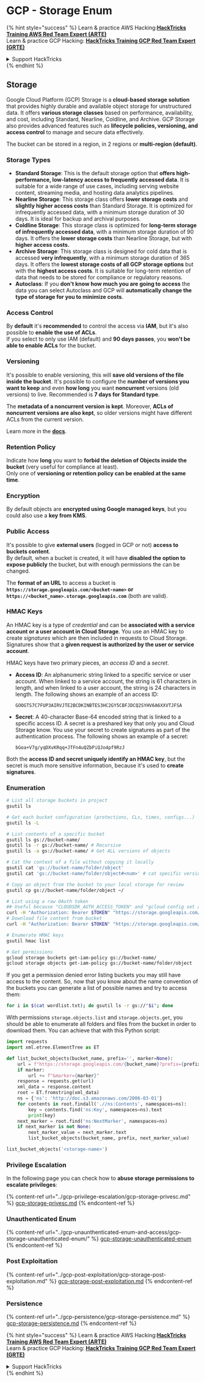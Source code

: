 # GCP - Storage Enum

{% hint style="success" %}
Learn & practice AWS Hacking:<img src="/.gitbook/assets/image.png" alt="" data-size="line">[**HackTricks Training AWS Red Team Expert (ARTE)**](https://training.hacktricks.xyz/courses/arte)<img src="/.gitbook/assets/image.png" alt="" data-size="line">\
Learn & practice GCP Hacking: <img src="/.gitbook/assets/image (2).png" alt="" data-size="line">[**HackTricks Training GCP Red Team Expert (GRTE)**<img src="/.gitbook/assets/image (2).png" alt="" data-size="line">](https://training.hacktricks.xyz/courses/grte)

<details>

<summary>Support HackTricks</summary>

* Check the [**subscription plans**](https://github.com/sponsors/carlospolop)!
* **Join the** 💬 [**Discord group**](https://discord.gg/hRep4RUj7f) or the [**telegram group**](https://t.me/peass) or **follow** us on **Twitter** 🐦 [**@hacktricks\_live**](https://twitter.com/hacktricks\_live)**.**
* **Share hacking tricks by submitting PRs to the** [**HackTricks**](https://github.com/carlospolop/hacktricks) and [**HackTricks Cloud**](https://github.com/carlospolop/hacktricks-cloud) github repos.

</details>
{% endhint %}

## Storage

Google Cloud Platform (GCP) Storage is a **cloud-based storage solution** that provides highly durable and available object storage for unstructured data. It offers **various storage classes** based on performance, availability, and cost, including Standard, Nearline, Coldline, and Archive. GCP Storage also provides advanced features such as **lifecycle policies, versioning, and access control** to manage and secure data effectively.

The bucket can be stored in a region, in 2 regions or **multi-region (default)**.

### Storage Types

* **Standard Storage**: This is the default storage option that **offers high-performance, low-latency access to frequently accessed data**. It is suitable for a wide range of use cases, including serving website content, streaming media, and hosting data analytics pipelines.
* **Nearline Storage**: This storage class offers **lower storage costs** and **slightly higher access costs** than Standard Storage. It is optimized for infrequently accessed data, with a minimum storage duration of 30 days. It is ideal for backup and archival purposes.
* **Coldline Storage**: This storage class is optimized for **long-term storage of infrequently accessed data**, with a minimum storage duration of 90 days. It offers the **lower storage costs** than Nearline Storage, but with **higher access costs.**
* **Archive Storage**: This storage class is designed for cold data that is accessed **very infrequently**, with a minimum storage duration of 365 days. It offers the **lowest storage costs of all GCP storage options** but with the **highest access costs**. It is suitable for long-term retention of data that needs to be stored for compliance or regulatory reasons.
* **Autoclass**: If you **don't know how much you are going to access** the data you can select Autoclass and GCP will **automatically change the type of storage for you to minimize costs**.

### Access Control

By **default** it's **recommended** to control the access via **IAM**, but it's also possible to **enable the use of ACLs**.\
If you select to only use IAM (default) and **90 days passes**, you **won't be able to enable ACLs** for the bucket.

### Versioning

It's possible to enable versioning, this will **save old versions of the file inside the bucket**. It's possible to configure the **number of versions you want to keep** and even **how long** you want **noncurrent** versions (old versions) to live. Recommended is **7 days for Standard type**.

The **metadata of a noncurrent version is kept**. Moreover, **ACLs of noncurrent versions are also kept**, so older versions might have different ACLs from the current version.

Learn more in the [**docs**](https://cloud.google.com/storage/docs/object-versioning).

### Retention Policy

Indicate how **long** you want to **forbid the deletion of Objects inside the bucket** (very useful for compliance at least).\
Only one of **versioning or retention policy can be enabled at the same time**.

### Encryption

By default objects are **encrypted using Google managed keys**, but you could also use a **key from KMS**.

### Public Access

It's possible to give **external users** (logged in GCP or not) **access to buckets content**.\
By default, when a bucket is created, it will have **disabled the option to expose publicly** the bucket, but with enough permissions the can be changed.

The **format of an URL** to access a bucket is **`https://storage.googleapis.com/<bucket-name>` or `https://<bucket_name>.storage.googleapis.com`** (both are valid).

### HMAC Keys

An HMAC key is a type of _credential_ and can be **associated with a service account or a user account in Cloud Storage**. You use an HMAC key to create _signatures_ which are then included in requests to Cloud Storage. Signatures show that a **given request is authorized by the user or service account**.

HMAC keys have two primary pieces, an _access ID_ and a _secret_.

*   **Access ID**: An alphanumeric string linked to a specific service or user account. When linked to a service account, the string is 61 characters in length, and when linked to a user account, the string is 24 characters in length. The following shows an example of an access ID:

    `GOOGTS7C7FUP3AIRVJTE2BCDKINBTES3HC2GY5CBFJDCQ2SYHV6A6XXVTJFSA`
*   **Secret**: A 40-character Base-64 encoded string that is linked to a specific access ID. A secret is a preshared key that only you and Cloud Storage know. You use your secret to create signatures as part of the authentication process. The following shows an example of a secret:

    `bGoa+V7g/yqDXvKRqq+JTFn4uQZbPiQJo4pf9RzJ`

Both the **access ID and secret uniquely identify an HMAC key**, but the secret is much more sensitive information, because it's used to **create signatures**.

### Enumeration

```bash
# List all storage buckets in project
gsutil ls

# Get each bucket configuration (protections, CLs, times, configs...)
gsutil ls -L

# List contents of a specific bucket
gsutil ls gs://bucket-name/
gsutil ls -r gs://bucket-name/ # Recursive
gsutil ls -a gs://bucket-name/ # Get ALL versions of objects

# Cat the context of a file without copying it locally
gsutil cat 'gs://bucket-name/folder/object'
gsutil cat 'gs://bucket-name/folder/object#<num>' # cat specific version

# Copy an object from the bucket to your local storage for review
gsutil cp gs://bucket-name/folder/object ~/

# List using a raw OAuth token
## Useful because "CLOUDSDK_AUTH_ACCESS_TOKEN" and "gcloud config set auth/access_token_file" doesn't work with gsutil
curl -H "Authorization: Bearer $TOKEN" "https://storage.googleapis.com/storage/v1/b/<storage-name>/o"
# Download file content from bucket
curl -H "Authorization: Bearer $TOKEN" "https://storage.googleapis.com/storage/v1/b/supportstorage-58249/o/flag.txt?alt=media" --output -

# Enumerate HMAC keys
gsutil hmac list

# Get permissions
gcloud storage buckets get-iam-policy gs://bucket-name/
gcloud storage objects get-iam-policy gs://bucket-name/folder/object
```

If you get a permission denied error listing buckets you may still have access to the content. So, now that you know about the name convention of the buckets you can generate a list of possible names and try to access them:

```bash
for i in $(cat wordlist.txt); do gsutil ls -r gs://"$i"; done
```

With permissions `storage.objects.list` and `storage.objects.get`, you should be able to enumerate all folders and files from the bucket in order to download them. You can achieve that with this Python script:

```python
import requests
import xml.etree.ElementTree as ET

def list_bucket_objects(bucket_name, prefix='', marker=None):
    url = f"https://storage.googleapis.com/{bucket_name}?prefix={prefix}"
    if marker:
        url += f"&marker={marker}"
    response = requests.get(url)
    xml_data = response.content
    root = ET.fromstring(xml_data)
    ns = {'ns': 'http://doc.s3.amazonaws.com/2006-03-01'}
    for contents in root.findall('.//ns:Contents', namespaces=ns):
        key = contents.find('ns:Key', namespaces=ns).text
        print(key)
    next_marker = root.find('ns:NextMarker', namespaces=ns)
    if next_marker is not None:
        next_marker_value = next_marker.text
        list_bucket_objects(bucket_name, prefix, next_marker_value)

list_bucket_objects('<storage-name>')
```

### Privilege Escalation

In the following page you can check how to **abuse storage permissions to escalate privileges**:

{% content-ref url="../gcp-privilege-escalation/gcp-storage-privesc.md" %}
[gcp-storage-privesc.md](../gcp-privilege-escalation/gcp-storage-privesc.md)
{% endcontent-ref %}

### Unauthenticated Enum

{% content-ref url="../gcp-unaunthenticated-enum-and-access/gcp-storage-unauthenticated-enum/" %}
[gcp-storage-unauthenticated-enum](../gcp-unaunthenticated-enum-and-access/gcp-storage-unauthenticated-enum/)
{% endcontent-ref %}

### Post Exploitation

{% content-ref url="../gcp-post-exploitation/gcp-storage-post-exploitation.md" %}
[gcp-storage-post-exploitation.md](../gcp-post-exploitation/gcp-storage-post-exploitation.md)
{% endcontent-ref %}

### Persistence

{% content-ref url="../gcp-persistence/gcp-storage-persistence.md" %}
[gcp-storage-persistence.md](../gcp-persistence/gcp-storage-persistence.md)
{% endcontent-ref %}

{% hint style="success" %}
Learn & practice AWS Hacking:<img src="/.gitbook/assets/image.png" alt="" data-size="line">[**HackTricks Training AWS Red Team Expert (ARTE)**](https://training.hacktricks.xyz/courses/arte)<img src="/.gitbook/assets/image.png" alt="" data-size="line">\
Learn & practice GCP Hacking: <img src="/.gitbook/assets/image (2).png" alt="" data-size="line">[**HackTricks Training GCP Red Team Expert (GRTE)**<img src="/.gitbook/assets/image (2).png" alt="" data-size="line">](https://training.hacktricks.xyz/courses/grte)

<details>

<summary>Support HackTricks</summary>

* Check the [**subscription plans**](https://github.com/sponsors/carlospolop)!
* **Join the** 💬 [**Discord group**](https://discord.gg/hRep4RUj7f) or the [**telegram group**](https://t.me/peass) or **follow** us on **Twitter** 🐦 [**@hacktricks\_live**](https://twitter.com/hacktricks\_live)**.**
* **Share hacking tricks by submitting PRs to the** [**HackTricks**](https://github.com/carlospolop/hacktricks) and [**HackTricks Cloud**](https://github.com/carlospolop/hacktricks-cloud) github repos.

</details>
{% endhint %}
